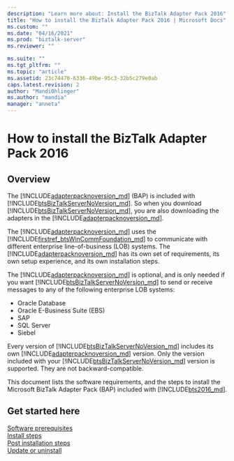 ```yaml
---
description: "Learn more about: Install the BizTalk Adapter Pack 2016"
title: "How to install the BizTalk Adapter Pack 2016 | Microsoft Docs"
ms.custom: ""
ms.date: "04/16/2021"
ms.prod: "biztalk-server"
ms.reviewer: ""

ms.suite: ""
ms.tgt_pltfrm: ""
ms.topic: "article"
ms.assetid: 23c74470-6336-49be-95c3-32b5c279e0ab
caps.latest.revision: 2
author: "MandiOhlinger"
ms.author: "mandia"
manager: "anneta"
---
```

# How to install the BizTalk Adapter Pack 2016
## Overview

The [!INCLUDE[adapterpacknoversion_md](../includes/adapterpacknoversion-md.md)] (BAP) is included with [!INCLUDE[btsBizTalkServerNoVersion_md](../includes/btsbiztalkservernoversion-md.md)]. So when you download [!INCLUDE[btsBizTalkServerNoVersion_md](../includes/btsbiztalkservernoversion-md.md)], you are also downloading the adapters in the [!INCLUDE[adapterpacknoversion_md](../includes/adapterpacknoversion-md.md)]. 

The [!INCLUDE[adapterpacknoversion_md](../includes/adapterpacknoversion-md.md)] uses the [!INCLUDE[firstref_btsWinCommFoundation_md](../includes/firstref-btswincommfoundation-md.md)] to communicate with different enterprise line-of-business (LOB) systems. The [!INCLUDE[adapterpacknoversion_md](../includes/adapterpacknoversion-md.md)] has its own set of requirements, its own setup experience, and its own installation steps. 

The [!INCLUDE[adapterpacknoversion_md](../includes/adapterpacknoversion-md.md)] is optional, and is only needed if you want [!INCLUDE[btsBizTalkServerNoVersion_md](../includes/btsbiztalkservernoversion-md.md)] to send or receive messages to any of the following enterprise LOB systems: 

* Oracle Database
* Oracle E-Business Suite (EBS)
* SAP
* SQL Server
* Siebel

Every version of [!INCLUDE[btsBizTalkServerNoVersion_md](../includes/btsbiztalkservernoversion-md.md)] includes its own [!INCLUDE[adapterpacknoversion_md](../includes/adapterpacknoversion-md.md)] version. Only the version included with your [!INCLUDE[btsBizTalkServerNoVersion_md](../includes/btsbiztalkservernoversion-md.md)] version is supported. They are not backward-compatible.

This document lists the software requirements, and the steps to install the Microsoft BizTalk Adapter Pack (BAP) included with [!INCLUDE[bts2016_md](../includes/bts2016-md.md)]. 

## Get started here
[Software prerequisites](../adapters-and-accelerators/software-prerequisites-for-biztalk-adapter-pack-2016.md)  
[Install steps](../adapters-and-accelerators/installing-the-biztalk-adapter-pack-2016.md)  
[Post installation steps](../adapters-and-accelerators/post-installation-steps-for-biztalk-adapter-pack-2016.md)  
[Update or uninstall](../adapters-and-accelerators/update-or-uninstall-the-biztalk-adapter-pack-2016.md)
